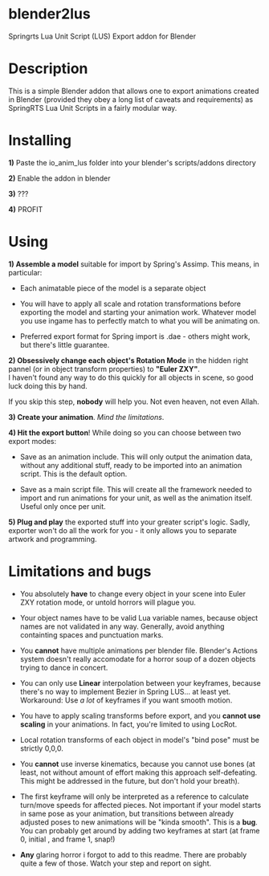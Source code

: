 blender2lus
===========

Springrts Lua Unit Script (LUS) Export addon for Blender 

Description
==========
This is a simple Blender addon that allows one to export animations created in Blender (provided they obey a long list of caveats and requirements) as SpringRTS Lua Unit Scripts in a fairly modular way.

Installing
==========
**1)** Paste the io_anim_lus folder into your blender's scripts/addons directory

**2)** Enable the addon in blender

**3)** ???

**4)** PROFIT

Using
=====
**1) Assemble a model** suitable for import by Spring's Assimp. This means, in particular:

* Each animatable piece of the model is a separate object

* You will have to apply all scale and rotation transformations before exporting the model and starting your animation work. Whatever model you use ingame has to perfectly match to what you will be animating on.

* Preferred export format for Spring import is .dae - others might work, but there's little guarantee.

**2) Obsessively change each object's Rotation Mode** in the hidden right pannel (or in object transform properties) to **"Euler ZXY"**.  
I haven't found any way to do this quickly for all objects in scene, so good luck doing this by hand.  
 
If you skip this step, **nobody** will help you. Not even heaven, not even Allah.

**3) Create your animation**. *Mind the limitations*.

**4) Hit the export button**! While doing so you can choose between two export modes:

* Save as an animation include. This will only output the animation data, without any additional stuff, ready to be imported into an animation script. This is the default option.

* Save as a main script file. This will create all the framework needed to import and run animations for your unit, as well as the animation itself. Useful only once per unit.

**5) Plug and play** the exported stuff into your greater script's logic. Sadly, exporter won't do all the work for you - it only allows you to separate artwork and programming.

Limitations and bugs
====================
* You absolutely **have** to change every object in your scene into Euler ZXY rotation mode, or untold horrors will plague you.

* Your object names have to be valid Lua variable names, because object names are not validated in any way. Generally, avoid anything containting spaces and punctuation marks.

* You **cannot** have multiple animations per blender file. Blender's Actions system doesn't really accomodate for a horror soup of a dozen objects trying to dance in concert.

* You can only use **Linear** interpolation between your keyframes, because there's no way to implement Bezier in Spring LUS... at least yet.  
Workaround: Use *a lot* of keyframes if you want smooth motion.

* You have to apply scaling transforms before export, and you **cannot use scaling** in your animations. In fact, you're limited to using LocRot.

* Local rotation transforms of each object in model's "bind pose" must be strictly 0,0,0. 

* You **cannot** use inverse kinematics, because you cannot use bones (at least, not without amount of effort making this approach self-defeating. This might be addressed in the future, but don't hold your breath).

* The first keyframe will only be interpreted as a reference to calculate turn/move speeds for affected pieces. Not important if your model starts in same pose as your animation, but transitions between already adjusted poses to new animations will be "kinda smooth". This is a **bug**. You can probably get around by adding two keyframes at start (at frame 0, initial , and frame 1, snap!)

* **Any** glaring horror i forgot to add to this readme. There are probably quite a few of those. Watch your step and report on sight.
